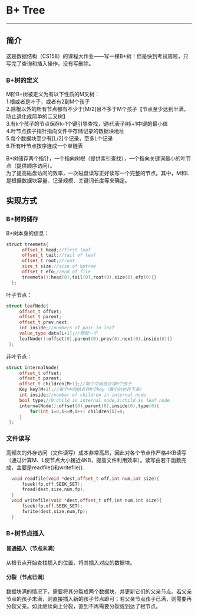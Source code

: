 # B+ Tree
---------------------------
## 简介
  这是数据结构（CS158）的课程大作业——写一棵B+树！但是快到考试周啦，只写完了查询和插入操作，没有写删除。  
### B+树的定义
M阶B+树被定义为有以下性质的M叉树：  
1.根或者是叶子，或者有2到M个孩子  
2.除根以外的所有节点都有不少于[M/2]且不多于M个孩子【节点至少达到半满，防止退化成简单的二叉树】  
3.有k个孩子的节点保存k-1个键引导查找，键i代表子树i+1中键的最小值  
4.叶节点孩子指针指向文件中存储记录的数据块地址  
5.每个数据块至少有[L/2]个记录，至多L个记录  
6.所有叶节点按序连成一个单链表  

B+树储存两个指针，一个指向树根（提供索引查找），一个指向关键词最小的叶节点（提供顺序访问）。  
为了提高磁盘访问的效率，一次磁盘读写正好读写一个完整的节点。其中，M和L是根据数据块容量、记录规模、关键词长度等来确定。  
## 实现方式
### B+树的储存
B+树本身的信息：  
```C++
struct treemeta{
      offset_t head;//first leaf
      offset_t tail;//tail of leaf
      offset_t root;//root
      size_t size;//size of bptree
      offset_t efo;//end of file
      treemeta():head(0),tail(0),root(0),size(0),efo(0){}
  };
 ```
 叶子节点：  
 ```C++
 struct leafNode{
      offset_t offset;
      offset_t parent;
      offset_t prev,next;
      int inside;//numbers of pair in leaf
      value_type data[L+1];//预留一个
      leafNode():offset(0),parent(0),prev(0),next(0),inside(0){}
  };
 ```
 非叶节点：
 ```C++
 struct internalNode{
      offset_t offset;
      offset_t parent;
      offset_t children[M+1];//每个中间结点存M个孩子
      Key key[M+1];//每个中间结点存M个key（最小的也存下来）
      int inside;//number of children in internal node
      bool type;//0:child is internal node,1:child is leaf node
      internalNode():offset(0),parent(0),inside(0),type(0){
          for(int i=0;i<=M;i++) children[i]=0;
      }
  };
 ```
### 文件读写
高频次的外存访问（文件读写）成本非常高昂，因此对各个节点作严格4KB读写（通过计算M、L使节点大小接近4KB，提高文件利用效率）。读写由若干函数完成，主要是readfile()和writefile().
```C++
  void readfile(void *dest,offset_t off,int num,int size){
      fseek(fp,off,SEEK_SET);
      fread(dest,size,num,fp);
  }
  void writefile(void *dest,offset_t off,int num,int size){
      fseek(fp,off,SEEK_SET);
      fwrite(dest,size,num,fp);
  }
```
### B+树节点插入
#### 普通插入（节点未满）
从根节点开始查找插入的位置，将其插入对应的数据块。
#### 分裂（节点已满）
数据块满的情况下，需要将其分裂成两个数据块，并更新它们的父亲节点。若父亲节点的孩子未满，则直接插入新的孩子节点即可；若父亲节点孩子已满，则需要再分裂父亲。如此继续向上分裂，直到不再需要分裂或到达了根节点。  


  

